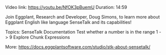 Video link: https://youtu.be/NfOK3pBuemU Duration: 14:59

Join Eggplant, Research and Developer, Doug Simons, to learn more about Eggplant English like language SenseTalk and its capabilities! 

Topics: 
SenseTalk Documentation
Test whether a number is in the range 1 -> 9
Explore Chunk Expressions


More: https://docs.eggplantsoftware.com/studio/stk-about-sensetalk/

